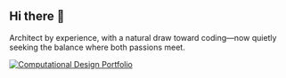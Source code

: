 ## Hi there 👋
Architect by experience, with a natural draw toward coding—now quietly seeking the balance where both passions meet.

[![Computational Design Portfolio](assets/behance-preview.jpg)](https://www.behance.net/gallery/230187917/Computaional-design-portfolio)

